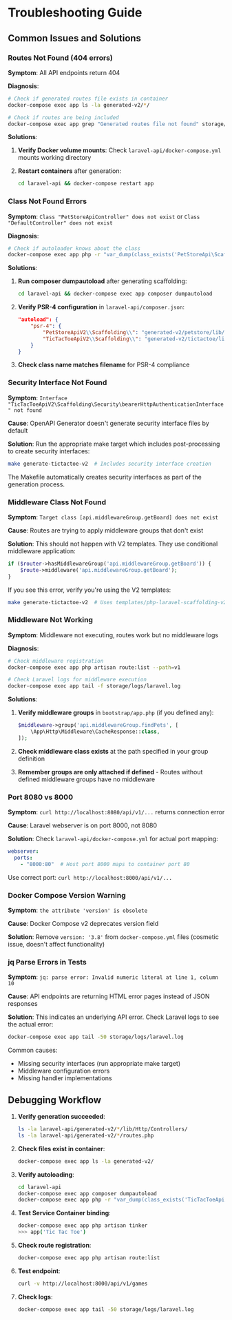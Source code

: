 # Troubleshooting Guide

## Common Issues and Solutions

### Routes Not Found (404 errors)

**Symptom**: All API endpoints return 404

**Diagnosis**:
```bash
# Check if generated routes file exists in container
docker-compose exec app ls -la generated-v2/*/

# Check if routes are being included
docker-compose exec app grep "Generated routes file not found" storage/logs/laravel.log
```

**Solutions**:
1. **Verify Docker volume mounts**: Check `laravel-api/docker-compose.yml` mounts working directory

2. **Restart containers** after generation:
   ```bash
   cd laravel-api && docker-compose restart app
   ```

### Class Not Found Errors

**Symptom**: `Class "PetStoreApiController" does not exist` or `Class "DefaultController" does not exist`

**Diagnosis**:
```bash
# Check if autoloader knows about the class
docker-compose exec app php -r "var_dump(class_exists('PetStoreApi\Scaffolding\Http\Controllers\DefaultController'));"
```

**Solutions**:
1. **Run composer dumpautoload** after generating scaffolding:
   ```bash
   cd laravel-api && docker-compose exec app composer dumpautoload
   ```

2. **Verify PSR-4 configuration** in `laravel-api/composer.json`:
   ```json
   "autoload": {
       "psr-4": {
           "PetStoreApiV2\\Scaffolding\\": "generated-v2/petstore/lib/",
           "TicTacToeApiV2\\Scaffolding\\": "generated-v2/tictactoe/lib/"
       }
   }
   ```

3. **Check class name matches filename** for PSR-4 compliance

### Security Interface Not Found

**Symptom**: `Interface "TicTacToeApiV2\Scaffolding\Security\bearerHttpAuthenticationInterface" not found`

**Cause**: OpenAPI Generator doesn't generate security interface files by default

**Solution**: Run the appropriate make target which includes post-processing to create security interfaces:
```bash
make generate-tictactoe-v2  # Includes security interface creation
```

The Makefile automatically creates security interfaces as part of the generation process.

### Middleware Class Not Found

**Symptom**: `Target class [api.middlewareGroup.getBoard] does not exist`

**Cause**: Routes are trying to apply middleware groups that don't exist

**Solution**: This should not happen with V2 templates. They use conditional middleware application:
```php
if ($router->hasMiddlewareGroup('api.middlewareGroup.getBoard')) {
    $route->middleware('api.middlewareGroup.getBoard');
}
```

If you see this error, verify you're using the V2 templates:
```bash
make generate-tictactoe-v2  # Uses templates/php-laravel-scaffolding-v2/
```

### Middleware Not Working

**Symptom**: Middleware not executing, routes work but no middleware logs

**Diagnosis**:
```bash
# Check middleware registration
docker-compose exec app php artisan route:list --path=v1

# Check Laravel logs for middleware execution
docker-compose exec app tail -f storage/logs/laravel.log
```

**Solutions**:
1. **Verify middleware groups** in `bootstrap/app.php` (if you defined any):
   ```php
   $middleware->group('api.middlewareGroup.findPets', [
       \App\Http\Middleware\CacheResponse::class,
   ]);
   ```

2. **Check middleware class exists** at the path specified in your group definition

3. **Remember groups are only attached if defined** - Routes without defined middleware groups have no middleware

### Port 8080 vs 8000

**Symptom**: `curl http://localhost:8080/api/v1/...` returns connection error

**Cause**: Laravel webserver is on port 8000, not 8080

**Solution**: Check `laravel-api/docker-compose.yml` for actual port mapping:
```yaml
webserver:
  ports:
    - "8000:80"  # Host port 8000 maps to container port 80
```

Use correct port: `curl http://localhost:8000/api/v1/...`

### Docker Compose Version Warning

**Symptom**: `the attribute 'version' is obsolete`

**Cause**: Docker Compose v2 deprecates version field

**Solution**: Remove `version: '3.8'` from `docker-compose.yml` files (cosmetic issue, doesn't affect functionality)

### jq Parse Errors in Tests

**Symptom**: `jq: parse error: Invalid numeric literal at line 1, column 10`

**Cause**: API endpoints are returning HTML error pages instead of JSON responses

**Solution**: This indicates an underlying API error. Check Laravel logs to see the actual error:
```bash
docker-compose exec app tail -50 storage/logs/laravel.log
```

Common causes:
- Missing security interfaces (run appropriate make target)
- Middleware configuration errors
- Missing handler implementations

## Debugging Workflow

1. **Verify generation succeeded**:
   ```bash
   ls -la laravel-api/generated-v2/*/lib/Http/Controllers/
   ls -la laravel-api/generated-v2/*/routes.php
   ```

2. **Check files exist in container**:
   ```bash
   docker-compose exec app ls -la generated-v2/
   ```

3. **Verify autoloading**:
   ```bash
   cd laravel-api
   docker-compose exec app composer dumpautoload
   docker-compose exec app php -r "var_dump(class_exists('TicTacToeApiV2\\\Scaffolding\\\Http\\\Controllers\\\DefaultController'));"
   ```

4. **Test Service Container binding**:
   ```bash
   docker-compose exec app php artisan tinker
   >>> app('Tic Tac Toe')
   ```

5. **Check route registration**:
   ```bash
   docker-compose exec app php artisan route:list
   ```

6. **Test endpoint**:
   ```bash
   curl -v http://localhost:8000/api/v1/games
   ```

7. **Check logs**:
   ```bash
   docker-compose exec app tail -50 storage/logs/laravel.log
   ```
